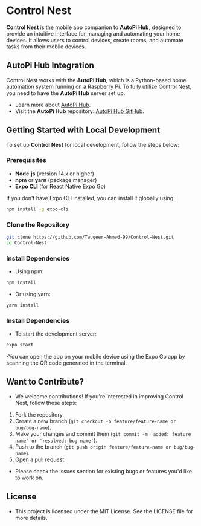 # Control Nest

**Control Nest** is the mobile app companion to **AutoPi Hub**, designed to provide an intuitive interface for managing and automating your home devices. It allows users to control devices, create rooms, and automate tasks from their mobile devices.

## AutoPi Hub Integration

Control Nest works with the **AutoPi Hub**, which is a Python-based home automation system running on a Raspberry Pi. To fully utilize Control Nest, you need to have the **AutoPi Hub** server set up.

- Learn more about [AutoPi Hub](https://github.com/Tauqeer-Ahmed-99/AutoPi_Hub).
- Visit the **AutoPi Hub** repository: [AutoPi Hub GitHub](https://github.com/Tauqeer-Ahmed-99/AutoPi_Hub).

## Getting Started with Local Development

To set up **Control Nest** for local development, follow the steps below:

### Prerequisites

- **Node.js** (version 14.x or higher)
- **npm** or **yarn** (package manager)
- **Expo CLI** (for React Native Expo Go)

If you don't have Expo CLI installed, you can install it globally using:

```bash
npm install -g expo-cli
```

### Clone the Repository

```bash
git clone https://github.com/Tauqeer-Ahmed-99/Control-Nest.git
cd Control-Nest
```

### Install Dependencies

- Using npm:

```bash
npm install
```

- Or using yarn:

```bash
yarn install
```

### Install Dependencies

- To start the development server:

```bash
expo start
```

-You can open the app on your mobile device using the Expo Go app by scanning the QR code generated in the terminal.

## Want to Contribute?

- We welcome contributions! If you're interested in improving Control Nest, follow these steps:

1. Fork the repository.
2. Create a new branch (`git checkout -b feature/feature-name or bug/bug-name`).
3. Make your changes and commit them (`git commit -m 'added: feature name' or 'resolved: bug name'`).
4. Push to the branch (`git push origin feature/feature-name or bug/bug-name`).
5. Open a pull request.

- Please check the issues section for existing bugs or features you'd like to work on.

## License

- This project is licensed under the MIT License. See the LICENSE file for more details.
